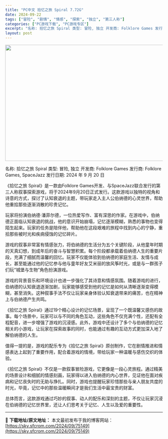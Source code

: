```yaml
---
title: "PC中文 拾忆之旅 Spiral 7.72G"
date: 2024-09-22
tags: ["冒险", "剧情", "情感", "探索", "独立", "第三人称"]
categories: ["PC游戏下载", "PC游戏专区"]
excerpt: "名称: 拾忆之旅 Spiral 类型: 冒险, 独立 开发商: Folklore Games 发行商: Folklore Games, SpaceJazz 发行日期: 2024 年 9 月 20 日 《拾忆之旅 Spiral》是一款由Folklore Games开发、与SpaceJazz联合发行的第&hellip;"
layout: post
---
```


<img class="aligncenter size-full wp-image-75150" src="https://sky.sfcrom.com/wp-content/uploads/2024/09/2024092209551582.webp" alt="" width="660" height="370" />

名称: 拾忆之旅 Spiral
类型: 冒险, 独立
开发商: Folklore Games
发行商: Folklore Games, SpaceJazz
发行日期: 2024 年 9 月 20 日

《拾忆之旅 Spiral》是一款由Folklore Games开发、与SpaceJazz联合发行的第三人称叙事探索游戏，将于2024年9月20日正式发行。这款游戏以独特的视角和诗意的方式，探讨了认知衰退的主题，带玩家走入主人公伯纳德的心灵世界，帮助他重拾那些逐渐消散的珍贵记忆。

玩家将扮演伯纳德·潘菲尔德，一位热爱写作、富有深思的作家。在游戏中，伯纳德正面临认知衰退的挑战，他的意识开始崩塌，记忆逐渐模糊，熟悉的事物也变得陌生起来。玩家的任务是陪伴他，帮助他在这段艰难的旅程中找到内心的宁静，重拾那些被时光和疾病侵蚀的记忆碎片。

游戏的叙事非常富有情感张力，将伯纳德的生活分为五个关键阶段，从他童年时期的天真幻想，到成年后的奋斗与智慧积累。每个阶段都承载着伯纳德人生的重要片段，充满了细腻而温馨的回忆。玩家不仅能体验到伯纳德的家庭生活、友情与成长，甚至能通过他的记忆参与他与童年好友艾米丽的放风筝时光，或是与一群孩子们玩“城堡与生物”角色扮演游戏。

游戏的背景音乐和环境设计也进一步强化了其诗意和情感氛围。随着游戏的进行，伯纳德的认知衰退逐渐加剧，玩家能够感受到他的记忆是如何从清晰逐渐变得模糊，甚至消失。这种叙事手法不仅让玩家亲身体验认知衰退带来的痛苦，也在精神上与伯纳德产生共鸣。

《拾忆之旅 Spiral》通过19个精心设计的记忆场景，呈现了一个既温馨又感伤的故事。每个场景中，玩家可以与不同的角色互动，这些角色不仅充满个性，还配有全程配音，进一步增强了游戏的沉浸感。此外，游戏中还设计了多个与伯纳德的记忆相关的小游戏，让玩家在探索故事的同时，也能通过有趣的互动方式更加深入地了解伯纳德的人生。

值得一提的是，游戏的配乐专为《拾忆之旅 Spiral》原创制作，它在剧情推进和情感表达上起到了重要作用，配合着游戏的情境，带给玩家一种温暖与感伤交织的体验。

《拾忆之旅 Spiral》不仅是一款叙事冒险游戏，它更像是一段心灵旅程。通过精美的场景设计和细腻的情感刻画，玩家得以进入伯纳德的内心世界，见证他在面对疾病和记忆丧失时的无助与挣扎。同时，游戏也提醒玩家珍惜那些与亲人朋友共度的时光，毕竟，记忆中的那些温暖瞬间才是我们生活中最宝贵的财富。

总体而言，这款游戏通过巧妙的叙事、动人的配乐和深刻的主题，不仅让玩家沉浸在伯纳德的记忆世界里，还让人们思考关于记忆、人生以及爱的重要性。

---
📖 **下载地址/原文地址：** 本文最初发布于我的博客网站：[https://sky.sfcrom.com/2024/09/75149](https://sky.sfcrom.com/2024/09/75149)
